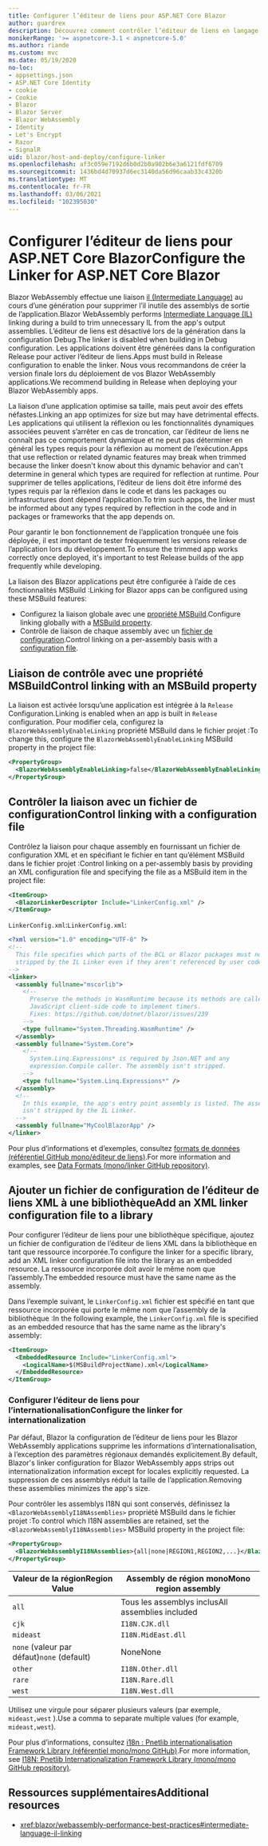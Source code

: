 ```yaml
---
title: Configurer l’éditeur de liens pour ASP.NET Core Blazor
author: guardrex
description: Découvrez comment contrôler l’éditeur de liens en langage intermédiaire (IL) lors de la génération d’une Blazor application.
monikerRange: '>= aspnetcore-3.1 < aspnetcore-5.0'
ms.author: riande
ms.custom: mvc
ms.date: 05/19/2020
no-loc:
- appsettings.json
- ASP.NET Core Identity
- cookie
- Cookie
- Blazor
- Blazor Server
- Blazor WebAssembly
- Identity
- Let's Encrypt
- Razor
- SignalR
uid: blazor/host-and-deploy/configure-linker
ms.openlocfilehash: af3c059e7192d6b0d2b0a902b6e3a6121fdf6709
ms.sourcegitcommit: 1436bd4d70937d6ec3140da56d96caab33c4320b
ms.translationtype: MT
ms.contentlocale: fr-FR
ms.lasthandoff: 03/06/2021
ms.locfileid: "102395030"
---
```

# <a name="configure-the-linker-for-aspnet-core-blazor"></a><span data-ttu-id="8085d-103">Configurer l’éditeur de liens pour ASP.NET Core Blazor</span><span class="sxs-lookup"><span data-stu-id="8085d-103">Configure the Linker for ASP.NET Core Blazor</span></span>

<span data-ttu-id="8085d-104">Blazor WebAssembly effectue une liaison [il (Intermediate Language)](/dotnet/standard/managed-code#intermediate-language--execution) au cours d’une génération pour supprimer l’il inutile des assemblys de sortie de l’application.</span><span class="sxs-lookup"><span data-stu-id="8085d-104">Blazor WebAssembly performs [Intermediate Language (IL)](/dotnet/standard/managed-code#intermediate-language--execution) linking during a build to trim unnecessary IL from the app's output assemblies.</span></span> <span data-ttu-id="8085d-105">L’éditeur de liens est désactivé lors de la génération dans la configuration Debug.</span><span class="sxs-lookup"><span data-stu-id="8085d-105">The linker is disabled when building in Debug configuration.</span></span> <span data-ttu-id="8085d-106">Les applications doivent être générées dans la configuration Release pour activer l’éditeur de liens.</span><span class="sxs-lookup"><span data-stu-id="8085d-106">Apps must build in Release configuration to enable the linker.</span></span> <span data-ttu-id="8085d-107">Nous vous recommandons de créer la version finale lors du déploiement de vos Blazor WebAssembly applications.</span><span class="sxs-lookup"><span data-stu-id="8085d-107">We recommend building in Release when deploying your Blazor WebAssembly apps.</span></span> 

<span data-ttu-id="8085d-108">La liaison d’une application optimise sa taille, mais peut avoir des effets néfastes.</span><span class="sxs-lookup"><span data-stu-id="8085d-108">Linking an app optimizes for size but may have detrimental effects.</span></span> <span data-ttu-id="8085d-109">Les applications qui utilisent la réflexion ou les fonctionnalités dynamiques associées peuvent s’arrêter en cas de troncation, car l’éditeur de liens ne connaît pas ce comportement dynamique et ne peut pas déterminer en général les types requis pour la réflexion au moment de l’exécution.</span><span class="sxs-lookup"><span data-stu-id="8085d-109">Apps that use reflection or related dynamic features may break when trimmed because the linker doesn't know about this dynamic behavior and can't determine in general which types are required for reflection at runtime.</span></span> <span data-ttu-id="8085d-110">Pour supprimer de telles applications, l’éditeur de liens doit être informé des types requis par la réflexion dans le code et dans les packages ou infrastructures dont dépend l’application.</span><span class="sxs-lookup"><span data-stu-id="8085d-110">To trim such apps, the linker must be informed about any types required by reflection in the code and in packages or frameworks that the app depends on.</span></span>

<span data-ttu-id="8085d-111">Pour garantir le bon fonctionnement de l’application tronquée une fois déployée, il est important de tester fréquemment les versions release de l’application lors du développement.</span><span class="sxs-lookup"><span data-stu-id="8085d-111">To ensure the trimmed app works correctly once deployed, it's important to test Release builds of the app frequently while developing.</span></span>

<span data-ttu-id="8085d-112">La liaison des Blazor applications peut être configurée à l’aide de ces fonctionnalités MSBuild :</span><span class="sxs-lookup"><span data-stu-id="8085d-112">Linking for Blazor apps can be configured using these MSBuild features:</span></span>

* <span data-ttu-id="8085d-113">Configurez la liaison globale avec une [propriété MSBuild](#control-linking-with-an-msbuild-property).</span><span class="sxs-lookup"><span data-stu-id="8085d-113">Configure linking globally with a [MSBuild property](#control-linking-with-an-msbuild-property).</span></span>
* <span data-ttu-id="8085d-114">Contrôle de liaison de chaque assembly avec un [fichier de configuration](#control-linking-with-a-configuration-file).</span><span class="sxs-lookup"><span data-stu-id="8085d-114">Control linking on a per-assembly basis with a [configuration file](#control-linking-with-a-configuration-file).</span></span>

## <a name="control-linking-with-an-msbuild-property"></a><span data-ttu-id="8085d-115">Liaison de contrôle avec une propriété MSBuild</span><span class="sxs-lookup"><span data-stu-id="8085d-115">Control linking with an MSBuild property</span></span>

<span data-ttu-id="8085d-116">La liaison est activée lorsqu’une application est intégrée à la `Release` Configuration.</span><span class="sxs-lookup"><span data-stu-id="8085d-116">Linking is enabled when an app is built in `Release` configuration.</span></span> <span data-ttu-id="8085d-117">Pour modifier cela, configurez la `BlazorWebAssemblyEnableLinking` propriété MSBuild dans le fichier projet :</span><span class="sxs-lookup"><span data-stu-id="8085d-117">To change this, configure the `BlazorWebAssemblyEnableLinking` MSBuild property in the project file:</span></span>

```xml
<PropertyGroup>
  <BlazorWebAssemblyEnableLinking>false</BlazorWebAssemblyEnableLinking>
</PropertyGroup>
```

## <a name="control-linking-with-a-configuration-file"></a><span data-ttu-id="8085d-118">Contrôler la liaison avec un fichier de configuration</span><span class="sxs-lookup"><span data-stu-id="8085d-118">Control linking with a configuration file</span></span>

<span data-ttu-id="8085d-119">Contrôlez la liaison pour chaque assembly en fournissant un fichier de configuration XML et en spécifiant le fichier en tant qu’élément MSBuild dans le fichier projet :</span><span class="sxs-lookup"><span data-stu-id="8085d-119">Control linking on a per-assembly basis by providing an XML configuration file and specifying the file as a MSBuild item in the project file:</span></span>

```xml
<ItemGroup>
  <BlazorLinkerDescriptor Include="LinkerConfig.xml" />
</ItemGroup>
```

<span data-ttu-id="8085d-120">`LinkerConfig.xml`:</span><span class="sxs-lookup"><span data-stu-id="8085d-120">`LinkerConfig.xml`:</span></span>

```xml
<?xml version="1.0" encoding="UTF-8" ?>
<!--
  This file specifies which parts of the BCL or Blazor packages must not be
  stripped by the IL Linker even if they aren't referenced by user code.
-->
<linker>
  <assembly fullname="mscorlib">
    <!--
      Preserve the methods in WasmRuntime because its methods are called by 
      JavaScript client-side code to implement timers.
      Fixes: https://github.com/dotnet/blazor/issues/239
    -->
    <type fullname="System.Threading.WasmRuntime" />
  </assembly>
  <assembly fullname="System.Core">
    <!--
      System.Linq.Expressions* is required by Json.NET and any 
      expression.Compile caller. The assembly isn't stripped.
    -->
    <type fullname="System.Linq.Expressions*" />
  </assembly>
  <!--
    In this example, the app's entry point assembly is listed. The assembly
    isn't stripped by the IL Linker.
  -->
  <assembly fullname="MyCoolBlazorApp" />
</linker>
```

<span data-ttu-id="8085d-121">Pour plus d’informations et d’exemples, consultez [formats de données (référentiel GitHub mono/éditeur de liens)](https://github.com/mono/linker/blob/main/docs/data-formats.md).</span><span class="sxs-lookup"><span data-stu-id="8085d-121">For more information and examples, see [Data Formats (mono/linker GitHub repository)](https://github.com/mono/linker/blob/main/docs/data-formats.md).</span></span>

## <a name="add-an-xml-linker-configuration-file-to-a-library"></a><span data-ttu-id="8085d-122">Ajouter un fichier de configuration de l’éditeur de liens XML à une bibliothèque</span><span class="sxs-lookup"><span data-stu-id="8085d-122">Add an XML linker configuration file to a library</span></span>

<span data-ttu-id="8085d-123">Pour configurer l’éditeur de liens pour une bibliothèque spécifique, ajoutez un fichier de configuration de l’éditeur de liens XML dans la bibliothèque en tant que ressource incorporée.</span><span class="sxs-lookup"><span data-stu-id="8085d-123">To configure the linker for a specific library, add an XML linker configuration file into the library as an embedded resource.</span></span> <span data-ttu-id="8085d-124">La ressource incorporée doit avoir le même nom que l’assembly.</span><span class="sxs-lookup"><span data-stu-id="8085d-124">The embedded resource must have the same name as the assembly.</span></span>

<span data-ttu-id="8085d-125">Dans l’exemple suivant, le `LinkerConfig.xml` fichier est spécifié en tant que ressource incorporée qui porte le même nom que l’assembly de la bibliothèque :</span><span class="sxs-lookup"><span data-stu-id="8085d-125">In the following example, the `LinkerConfig.xml` file is specified as an embedded resource that has the same name as the library's assembly:</span></span>

```xml
<ItemGroup>
  <EmbeddedResource Include="LinkerConfig.xml">
    <LogicalName>$(MSBuildProjectName).xml</LogicalName>
  </EmbeddedResource>
</ItemGroup>
```

### <a name="configure-the-linker-for-internationalization"></a><span data-ttu-id="8085d-126">Configurer l’éditeur de liens pour l’internationalisation</span><span class="sxs-lookup"><span data-stu-id="8085d-126">Configure the linker for internationalization</span></span>

<span data-ttu-id="8085d-127">Par défaut, Blazor la configuration de l’éditeur de liens pour les Blazor WebAssembly applications supprime les informations d’internationalisation, à l’exception des paramètres régionaux demandés explicitement.</span><span class="sxs-lookup"><span data-stu-id="8085d-127">By default, Blazor's linker configuration for Blazor WebAssembly apps strips out internationalization information except for locales explicitly requested.</span></span> <span data-ttu-id="8085d-128">La suppression de ces assemblys réduit la taille de l’application.</span><span class="sxs-lookup"><span data-stu-id="8085d-128">Removing these assemblies minimizes the app's size.</span></span>

<span data-ttu-id="8085d-129">Pour contrôler les assemblys I18N qui sont conservés, définissez la `<BlazorWebAssemblyI18NAssemblies>` propriété MSBuild dans le fichier projet :</span><span class="sxs-lookup"><span data-stu-id="8085d-129">To control which I18N assemblies are retained, set the `<BlazorWebAssemblyI18NAssemblies>` MSBuild property in the project file:</span></span>

```xml
<PropertyGroup>
  <BlazorWebAssemblyI18NAssemblies>{all|none|REGION1,REGION2,...}</BlazorWebAssemblyI18NAssemblies>
</PropertyGroup>
```

| <span data-ttu-id="8085d-130">Valeur de la région</span><span class="sxs-lookup"><span data-stu-id="8085d-130">Region Value</span></span>     | <span data-ttu-id="8085d-131">Assembly de région mono</span><span class="sxs-lookup"><span data-stu-id="8085d-131">Mono region assembly</span></span>    |
| ---------------- | ----------------------- |
| `all`            | <span data-ttu-id="8085d-132">Tous les assemblys inclus</span><span class="sxs-lookup"><span data-stu-id="8085d-132">All assemblies included</span></span> |
| `cjk`            | `I18N.CJK.dll`          |
| `mideast`        | `I18N.MidEast.dll`      |
| <span data-ttu-id="8085d-133">`none` (valeur par défaut)</span><span class="sxs-lookup"><span data-stu-id="8085d-133">`none` (default)</span></span> | <span data-ttu-id="8085d-134">None</span><span class="sxs-lookup"><span data-stu-id="8085d-134">None</span></span>                    |
| `other`          | `I18N.Other.dll`        |
| `rare`           | `I18N.Rare.dll`         |
| `west`           | `I18N.West.dll`         |

<span data-ttu-id="8085d-135">Utilisez une virgule pour séparer plusieurs valeurs (par exemple, `mideast,west` ).</span><span class="sxs-lookup"><span data-stu-id="8085d-135">Use a comma to separate multiple values (for example, `mideast,west`).</span></span>

<span data-ttu-id="8085d-136">Pour plus d’informations, consultez [i18n : Pnetlib internationalisation Framework Library (référentiel mono/mono GitHub)](https://github.com/mono/mono/tree/master/mcs/class/I18N).</span><span class="sxs-lookup"><span data-stu-id="8085d-136">For more information, see [I18N: Pnetlib Internationalization Framework Library (mono/mono GitHub repository)](https://github.com/mono/mono/tree/master/mcs/class/I18N).</span></span>

## <a name="additional-resources"></a><span data-ttu-id="8085d-137">Ressources supplémentaires</span><span class="sxs-lookup"><span data-stu-id="8085d-137">Additional resources</span></span>

* <xref:blazor/webassembly-performance-best-practices#intermediate-language-il-linking>

